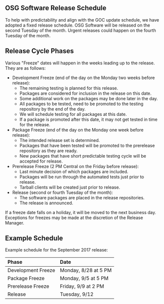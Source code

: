 OSG Software Release Schedule
-----------------------------

To help with predictability and align with the GOC update schedule, we have adopted a fixed release schedule. OSG Software will be released on the second Tuesday of the month. Urgent releases could happen on the fourth Tuesday of the month.

Release Cycle Phases
--------------------

Various "Freeze" dates will happen in the weeks leading up to the release. They are as follows:

-   Development Freeze (end of the day on the Monday two weeks before release):
    -   The remaining testing is planned for this release.
    -   Packages are considered for inclusion in the release on this date.
    -   Some additional work on the packages may be done later in the day.
    -   All packages to be tested, need to be promoted to the testing repository by the end of the day.
    -   We will schedule testing for all packages at this date.
    -   If a package is promoted after this date, it may not get tested in time for the release.
-   Package Freeze (end of the day on the Monday one week before release):
    -   The intended release set is determined.
    -   Packages that have been tested will be promoted to the prerelease repository as they are ready.
    -   New packages that have short predictable testing cycle will be accepted for release.
-   Prerelease Freeze (2 PM Central on the Friday before release):
    -   Last minute decision of which packages are included.
    -   Packages will be run through the automated tests just prior to release.
    -   Tarball clients will be created just prior to release.
-   Release (second or fourth Tuesday of the month):
    -   The software packages are placed in the release repositories.
    -   The release is announced.

If a freeze date falls on a holiday, it will be moved to the next business day. Exceptions for freezes may be made at the discretion of the Release Manager.

Example Schedule
----------------

Example schedule for the September 2017 release:

| Phase | Date |
| :---- | :--- |
| Development Freeze | Monday, 8/28 at 5 PM | 
| Package Freeze | Monday, 9/5 at 5 PM | 
| Prerelease Freeze | Friday, 9/9 at 2 PM | 
| Release | Tuesday, 9/12 |

